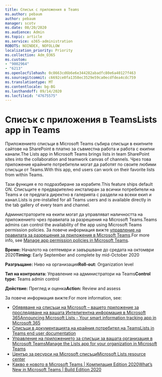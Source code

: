 ```yaml
---
title: Списък с приложения в Teams
ms.author: pebaum
author: pebaum
manager: scotv
ms.date: 08/20/2020
ms.audience: Admin
ms.topic: article
ms.service: o365-administration
ROBOTS: NOINDEX, NOFOLLOW
localization_priority: Priority
ms.collection: Adm_O365
ms.custom:
- "9002964"
- "6213"
ms.openlocfilehash: 0c8663cd6b6e6e344282abadfc80e6a40127f463
ms.sourcegitcommit: c6692ce0fa1358ec3529e59ca0ecdfdea4cdc759
ms.translationtype: MT
ms.contentlocale: bg-BG
ms.lasthandoff: 09/14/2020
ms.locfileid: "47675575"
---
```

# <a name="lists-app-in-teams"></a><span data-ttu-id="c555a-102">Списък с приложения в Teams</span><span class="sxs-lookup"><span data-stu-id="c555a-102">Lists app in Teams</span></span>

<span data-ttu-id="c555a-103">Приложението списъци в Microsoft Teams събира списъци в екипните сайтове на SharePoint в платно за съвместна работа и работа с екипни канали.</span><span class="sxs-lookup"><span data-stu-id="c555a-103">The Lists app in Microsoft Teams brings lists in team SharePoint sites into the collaboration and teamwork canvas of channels.</span></span> <span data-ttu-id="c555a-104">Чрез това приложение крайните потребители могат да работят по своите любими списъци от Teams.</span><span class="sxs-lookup"><span data-stu-id="c555a-104">With this app, end users can work on their favorite lists from within Teams.</span></span>  

<span data-ttu-id="c555a-105">Тази функция е по подразбиране за корабите.</span><span class="sxs-lookup"><span data-stu-id="c555a-105">This feature ships default ON.</span></span> <span data-ttu-id="c555a-106">Списъците е предварително инсталиран за всички потребители на Teams и се предлага директно в галерията с раздели на всеки екип и канал.</span><span class="sxs-lookup"><span data-stu-id="c555a-106">Lists is pre-installed for all Teams users and is available directly in the tab gallery of every team and channel.</span></span>  

<span data-ttu-id="c555a-107">Администраторите на екипи могат да управляват наличността на приложението чрез правилата за разрешения на Microsoft Teams.</span><span class="sxs-lookup"><span data-stu-id="c555a-107">Teams admins can control the availability of the app using Microsoft Teams permission policies.</span></span> <span data-ttu-id="c555a-108">За повече информация вижте [управление на правилата за разрешения за приложения в Microsoft Teams](https://docs.microsoft.com/microsoftteams/teams-app-permission-policies).</span><span class="sxs-lookup"><span data-stu-id="c555a-108">For more info, see [Manage app permission policies in Microsoft Teams](https://docs.microsoft.com/microsoftteams/teams-app-permission-policies).</span></span>

<span data-ttu-id="c555a-109">**Време:** Началото на септември и завършване до средата на октомври 2020</span><span class="sxs-lookup"><span data-stu-id="c555a-109">**Timing:** Early September and complete by mid-October 2020</span></span>  

<span data-ttu-id="c555a-110">**Разгръщане:** Ниво на организация</span><span class="sxs-lookup"><span data-stu-id="c555a-110">**Roll-out:** Organization level</span></span>  

<span data-ttu-id="c555a-111">**Тип на контролата:**  Управление на администратори на Teams</span><span class="sxs-lookup"><span data-stu-id="c555a-111">**Control type:**  Teams admin control</span></span>  

<span data-ttu-id="c555a-112">**Действие:**  Преглед и оценка</span><span class="sxs-lookup"><span data-stu-id="c555a-112">**Action:**  Review and assess</span></span>

<span data-ttu-id="c555a-113">За повече информация вижте:</span><span class="sxs-lookup"><span data-stu-id="c555a-113">For more information, see:</span></span> 

- [<span data-ttu-id="c555a-114">Обявяване на списъци на Microsoft – вашето приложение за проследяване на вашата Интелигентна информация в Microsoft 365</span><span class="sxs-lookup"><span data-stu-id="c555a-114">Announcing Microsoft Lists - Your smart information tracking app in Microsoft 365</span></span>](https://techcommunity.microsoft.com/t5/microsoft-365-blog/announcing-microsoft-lists-your-smart-information-tracking-app/ba-p/1372233)
- [<span data-ttu-id="c555a-115">Списъци в документацията на крайния потребител на Teams</span><span class="sxs-lookup"><span data-stu-id="c555a-115">Lists in Teams end user documentation</span></span>](https://support.microsoft.com/office/get-started-with-lists-in-microsoft-taeams-c971e46b-b36c-491b-9c35-efeddd0297db)
- [<span data-ttu-id="c555a-116">Управление на приложението за списъци за вашата организация в Microsoft Teams</span><span class="sxs-lookup"><span data-stu-id="c555a-116">Manage the Lists app for your organization in Microsoft Teams</span></span>](https://docs.microsoft.com/microsoftteams/manage-lists-app)
- [<span data-ttu-id="c555a-117">Център за ресурси на Microsoft списъци</span><span class="sxs-lookup"><span data-stu-id="c555a-117">Microsoft Lists resource center</span></span>](https://aka.ms/MSLists)
- [<span data-ttu-id="c555a-118">Какво е новото в Microsoft Teams | Компилация Edition 2020</span><span class="sxs-lookup"><span data-stu-id="c555a-118">What’s New in Microsoft Teams | Build Edition 2020</span></span>](https://techcommunity.microsoft.com/t5/microsoft-teams-blog/what-s-new-in-microsoft-teams-build-edition-2020/ba-p/1394224)